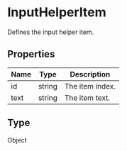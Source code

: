 # InputHelperItem

Defines the input helper item.

## Properties

| Name | Type | Description |
| ---- | ---- | ----------- |
| id | string | The item index. |
| text | string | The item text. |
## Type

Object

